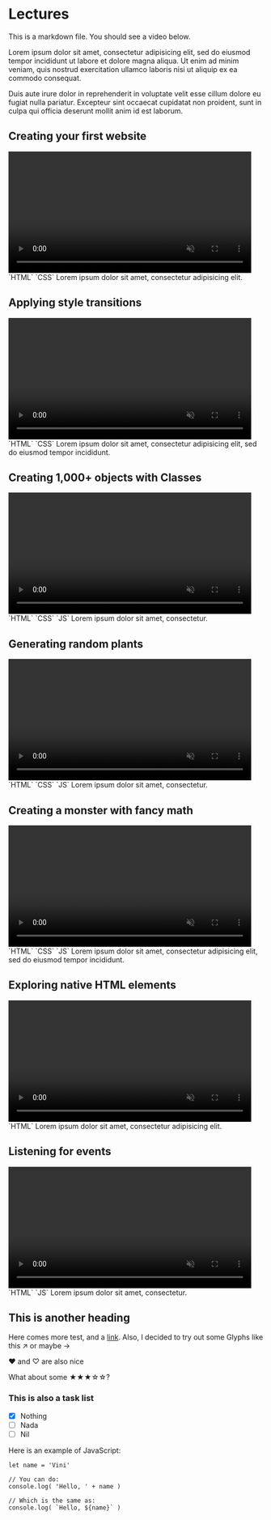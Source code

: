 # Lectures

This is a markdown file. You should see a video below.

Lorem ipsum dolor sit amet, consectetur adipisicing elit, sed do eiusmod tempor incididunt ut labore et dolore magna aliqua. Ut enim ad minim veniam, quis nostrud exercitation ullamco laboris nisi ut aliquip ex ea commodo consequat.

Duis aute irure dolor in reprehenderit in voluptate velit esse cillum dolore eu fugiat nulla pariatur. Excepteur sint occaecat cupidatat non proident, sunt in culpa qui officia deserunt mollit anim id est laborum.


## Creating your first website
<video height="240" autoplay muted loop playsinline>
  <source src="examples/bio.mp4" type="video/mp4">
</video>
`HTML` `CSS`
Lorem ipsum dolor sit amet, consectetur adipisicing elit.

## Applying style transitions
<video height="240" autoplay muted loop playsinline>
  <source src="examples/sky.mp4" type="video/mp4">
</video>
`HTML` `CSS`
Lorem ipsum dolor sit amet, consectetur adipisicing elit, sed do eiusmod tempor incididunt.

## Creating 1,000+ objects with Classes
<video height="240" autoplay muted loop playsinline>
  <source src="examples/popup.mp4" type="video/mp4">
</video>
`HTML` `CSS` `JS`
Lorem ipsum dolor sit amet, consectetur.

## Generating random plants
<video height="240" autoplay muted loop playsinline>
  <source src="examples/garden.mp4" type="video/mp4">
</video>
`HTML` `CSS` `JS`
Lorem ipsum dolor sit amet, consectetur.

## Creating a monster with fancy math
<video height="240" autoplay muted loop playsinline>
  <source src="examples/eyes.mp4" type="video/mp4">
</video>
`HTML` `CSS` `JS`
Lorem ipsum dolor sit amet, consectetur adipisicing elit, sed do eiusmod tempor incididunt.

## Exploring native HTML elements
<video height="240" autoplay muted loop playsinline>
  <source src="examples/to-do.mp4" type="video/mp4">
</video>
`HTML`
Lorem ipsum dolor sit amet, consectetur adipisicing elit.

## Listening for events
<video height="240" autoplay muted loop playsinline>
  <source src="examples/dark-mode.mp4" type="video/mp4">
</video>
`HTML` `JS`
Lorem ipsum dolor sit amet, consectetur.

## This is another heading

Here comes more test, and a [link](https://vsueiro.com).
Also, I decided to try out some Glyphs like this ↗ or maybe →

♥ and ♡ are also nice

What about some ★★★☆☆?

### This is also a task list

- [x] Nothing
- [ ] Nada
- [ ] Nil

Here is an example of JavaScript:

    let name = 'Vini'

    // You can do:
    console.log( 'Hello, ' + name )

    // Which is the same as:
    console.log( `Hello, ${name}` )
